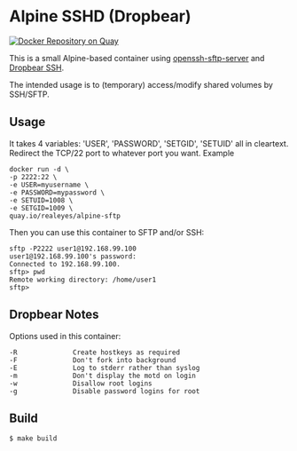 # Alpine SSHD (Dropbear)

[![Docker Repository on Quay](https://quay.io/repository/realeyes/alpine-sftp/status "Docker Repository on Quay")](https://quay.io/repository/realeyes/alpine-sftp)

This is a small Alpine-based container using [openssh-sftp-server](https://pkgs.alpinelinux.org/package/main/x86/openssh-sftp-server) and [Dropbear SSH](https://matt.ucc.asn.au/dropbear/dropbear.html).

The intended usage is to (temporary) access/modify shared volumes by SSH/SFTP.

## Usage

It takes 4 variables: 'USER', 'PASSWORD', 'SETGID', 'SETUID' all in cleartext. Redirect the TCP/22 port to whatever port you want. Example

    docker run -d \
    -p 2222:22 \
    -e USER=myusername \
    -e PASSWORD=mypassword \
    -e SETUID=1008 \
    -e SETGID=1009 \
    quay.io/realeyes/alpine-sftp

Then you can use this container to SFTP and/or SSH:

```
sftp -P2222 user1@192.168.99.100
user1@192.168.99.100's password:
Connected to 192.168.99.100.
sftp> pwd
Remote working directory: /home/user1
sftp>
```

## Dropbear Notes

Options used in this container:

```
-R              Create hostkeys as required
-F              Don't fork into background
-E              Log to stderr rather than syslog
-m              Don't display the motd on login
-w              Disallow root logins
-g              Disable password logins for root
```

## Build

    $ make build
